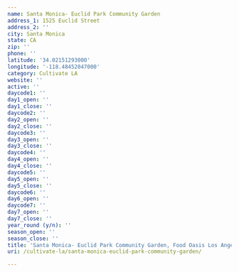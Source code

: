 ```yaml
---
name: Santa Monica- Euclid Park Community Garden
address_1: 1525 Euclid Street
address_2: ''
city: Santa Monica
state: CA
zip: ''
phone: ''
latitude: '34.02151293000'
longitude: '-118.48452047000'
category: Cultivate LA
website: ''
active: ''
daycode1: ''
day1_open: ''
day1_close: ''
daycode2: ''
day2_open: ''
day2_close: ''
daycode3: ''
day3_open: ''
day3_close: ''
daycode4: ''
day4_open: ''
day4_close: ''
daycode5: ''
day5_open: ''
day5_close: ''
daycode6: ''
day6_open: ''
daycode7: ''
day7_open: ''
day7_close: ''
year_round (y/n): ''
season_open: ''
season_close: ''
title: 'Santa Monica- Euclid Park Community Garden, Food Oasis Los Angeles'
uri: /cultivate-la/santa-monica-euclid-park-community-garden/

---
```

